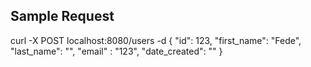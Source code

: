 ## Sample Request
 curl -X POST localhost:8080/users -d { "id": 123, "first_name": "Fede", "last_name": "", "email" 
  : "123", "date_created": "" }